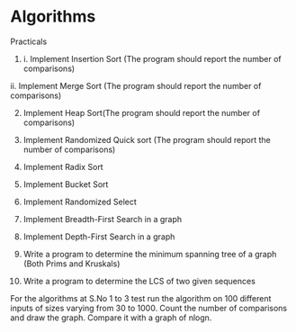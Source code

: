 # Algorithms

Practicals

1. i. Implement Insertion Sort (The program should report the number of comparisons)
  
  ii. Implement Merge Sort (The program should report the number of comparisons)

2. Implement Heap Sort(The program should report the number of comparisons)

3. Implement Randomized Quick sort (The program should report the number of comparisons)

4. Implement Radix Sort

5. Implement Bucket Sort

6. Implement Randomized Select

7. Implement Breadth-First Search in a graph

8. Implement Depth-First Search in a graph

9. Write a program to determine the minimum spanning tree of a graph (Both Prims and Kruskals)

10. Write a program to determine the LCS of two given sequences

For the algorithms at S.No 1 to 3 test run the algorithm on 100 different inputs of sizes varying from 30 to
1000. Count the number of comparisons and draw the graph. Compare it with a graph of nlogn.
